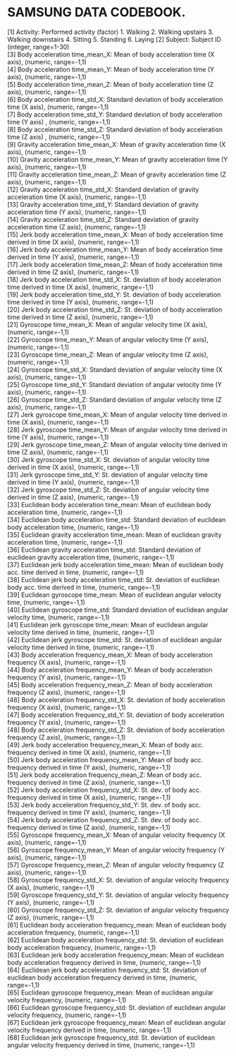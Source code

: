 # SAMSUNG DATA CODEBOOK.

 [1] Activity: Performed activity (factor)
	1. Walking
	2. Walking upstairs
	3. Walking downstairs
	4. Sitting
	5. Standing
	6. Laying
 [2] Subject: Subject ID (integer, range=1-30)                                    
 [3] Body acceleration time_mean_X: Mean of body acceleration time (X axis), (numeric, range=-1,1)              
 [4] Body acceleration time_mean_Y: Mean of body acceleration time (Y axis), (numeric, range=-1,1)                            
 [5] Body acceleration time_mean_Z: Mean of body acceleration time (Z axis), (numeric, range=-1,1)                                
 [6] Body acceleration time_std_X: Standard deviation of body acceleration time (X axis), (numeric, range=-1,1)                                    
 [7] Body acceleration time_std_Y: Standard deviation of body acceleration time (Y axis) , (numeric, range=-1,1)                                                                                            
 [8] Body acceleration time_std_Z: Standard deviation of body acceleration time (Z axis) , (numeric, range=-1,1)                                                                                            
 [9] Gravity acceleration time_mean_X: Mean of gravity acceleration time (X axis), (numeric, range=-1,1)                                    
[10] Gravity acceleration time_mean_Y: Mean of gravity acceleration time (Y axis), (numeric, range=-1,1)                                     
[11] Gravity acceleration time_mean_Z:  Mean of gravity acceleration time (Z axis), (numeric, range=-1,1)                                    
[12] Gravity acceleration time_std_X: Standard deviation of gravity acceleration time (X axis), (numeric, range=-1,1)                                    
[13] Gravity acceleration time_std_Y:  Standard deviation of gravity acceleration time (Y axis), (numeric, range=-1,1)                                    
[14] Gravity acceleration time_std_Z:  Standard deviation of gravity acceleration time (Z axis), (numeric, range=-1,1)                                    
[15] Jerk body acceleration time_mean_X: Mean of body acceleration time derived in time (X axis), (numeric, range=-1,1)                                    
[16] Jerk body acceleration time_mean_Y: Mean of body acceleration time derived in time (Y axis), (numeric, range=-1,1)                                    
[17] Jerk body acceleration time_mean_Z: Mean of body acceleration time derived in time (Z axis), (numeric, range=-1,1)                                    
[18] Jerk body acceleration time_std_X: St. deviation of body acceleration time derived in time (X axis), (numeric, range=-1,1)                                    
[19] Jerk body acceleration time_std_Y: St. deviation of body acceleration time derived in time (Y axis), (numeric, range=-1,1)                                    
[20] Jerk body acceleration time_std_Z: St. deviation of body acceleration time derived in time (Z axis), (numeric, range=-1,1)                                    
[21] Gyroscope time_mean_X: Mean of angular velocity time (X axis), (numeric, range=-1,1)                                    
[22] Gyroscope time_mean_Y: Mean of angular velocity time (Y axis), (numeric, range=-1,1)                                    
[23] Gyroscope time_mean_Z: Mean of angular velocity time (Z axis), (numeric, range=-1,1)                                    
[24] Gyroscope time_std_X: Standard deviation of angular velocity time (X axis), (numeric, range=-1,1)                                    
[25] Gyroscope time_std_Y: Standard deviation of angular velocity time (Y axis), (numeric, range=-1,1)                                    
[26] Gyroscope time_std_Z: Standard deviation of angular velocity time (Z axis), (numeric, range=-1,1)                                    
[27] Jerk gyroscope time_mean_X: Mean of angular velocity time derived in time (X axis), (numeric, range=-1,1)                                    
[28] Jerk gyroscope time_mean_Y: Mean of angular velocity time derived in time (Y axis), (numeric, range=-1,1)                                    
[29] Jerk gyroscope time_mean_Z: Mean of angular velocity time derived in time (Z axis), (numeric, range=-1,1)                                    
[30] Jerk gyroscope time_std_X: St. deviation of angular velocity time derived in time (X axis), (numeric, range=-1,1)                                    
[31] Jerk gyroscope time_std_Y: St. deviation of angular velocity time derived in time (Y axis), (numeric, range=-1,1)                                    
[32] Jerk gyroscope time_std_Z: St. deviation of angular velocity time derived in time (Z axis), (numeric, range=-1,1)                                    
[33] Euclidean body acceleration time_mean: Mean of euclidean body acceleration time, (numeric, range=-1,1)                                    
[34] Euclidean body acceleration time_std: Standard deviation of euclidean body acceleration time, (numeric, range=-1,1)                                    
[35] Euclidean gravity acceleration time_mean: Mean of euclidean gravity acceleration time, (numeric, range=-1,1)                                    
[36] Euclidean gravity acceleration time_std: Standard deviation of euclidean gravity acceleration time, (numeric, range=-1,1)                                    
[37] Euclidean jerk body acceleration time_mean: Mean of euclidean body acc.  time derived in time, (numeric, range=-1,1)                                    
[38] Euclidean jerk body acceleration time_std: St. deviation of euclidean body acc. time derived in time, (numeric, range=-1,1)                                    
[39] Euclidean gyroscope time_mean: Mean of euclidean angular velocity time, (numeric, range=-1,1)                                    
[40] Euclidean gyroscope time_std: Standard deviation of euclidean angular velocity time, (numeric, range=-1,1)                                    
[41] Euclidean jerk gyroscope time_mean: Mean of euclidean angular velocity time derived in time, (numeric, range=-1,1)                                    
[42] Euclidean jerk gyroscope time_std: St. deviation of euclidean angular velocity time derived in time, (numeric, range=-1,1)                                    
[43] Body acceleration frequency_mean_X: Mean of body acceleration frequency (X axis), (numeric, range=-1,1)                                    
[44] Body acceleration frequency_mean_Y: Mean of body acceleration frequency (Y axis), (numeric, range=-1,1)                                    
[45] Body acceleration frequency_mean_Z: Mean of body acceleration frequency (Z axis), (numeric, range=-1,1)                                    
[46] Body acceleration frequency_std_X: St. deviation of body acceleration frequency (X axis), (numeric, range=-1,1)                                    
[47] Body acceleration frequency_std_Y: St. deviation of body acceleration frequency (Y axis), (numeric, range=-1,1)                                    
[48] Body acceleration frequency_std_Z: St. deviation of body acceleration frequency (Z axis), (numeric, range=-1,1)                                    
[49] Jerk body acceleration frequency_mean_X: Mean of body acc. frequency derived in time (X axis), (numeric, range=-1,1)                                    
[50] Jerk body acceleration frequency_mean_Y: Mean of body acc. frequency derived in time (Y axis), (numeric, range=-1,1)                                    
[51] Jerk body acceleration frequency_mean_Z: Mean of body acc. frequency derived in time (Z axis), (numeric, range=-1,1)                                    
[52] Jerk body acceleration frequency_std_X: St. dev. of body acc. frequency derived in time (X axis), (numeric, range=-1,1)                                    
[53] Jerk body acceleration frequency_std_Y: St. dev. of body acc. frequency derived in time (Y axis), (numeric, range=-1,1)                                    
[54] Jerk body acceleration frequency_std_Z: St. dev. of body acc. frequency derived in time (Z axis), (numeric, range=-1,1)                                    
[55] Gyroscope frequency_mean_X: Mean of angular velocity frequency (X axis), (numeric, range=-1,1)                                    
[56] Gyroscope frequency_mean_Y: Mean of angular velocity frequency (Y axis), (numeric, range=-1,1)                                    
[57] Gyroscope frequency_mean_Z: Mean of angular velocity frequency (Z axis), (numeric, range=-1,1)                                    
[58] Gyroscope frequency_std_X: St. deviation of angular velocity frequency (X axis), (numeric, range=-1,1)                                    
[59] Gyroscope frequency_std_Y: St. deviation of angular velocity frequency (Y axis), (numeric, range=-1,1)                                    
[60] Gyroscope frequency_std_Z: St. deviation of angular velocity frequency (Z axis), (numeric, range=-1,1)       
[61] Euclidean body acceleration frequency_mean: Mean of euclidean body acceleration frequency, (numeric, range=-1,1)                                    
[62] Euclidean body acceleration frequency_std: St. deviation of euclidean body acceleration frequency, (numeric, range=-1,1)                                    
[63] Euclidean jerk body acceleration frequency_mean: Mean of euclidean body acceleration  frequency derived in time, (numeric, range=-1,1)                                    
[64] Euclidean jerk body acceleration frequency_std: St. deviation of euclidean body acceleration frequency derived in time, (numeric, range=-1,1)                                    
[65] Euclidean gyroscope frequency_mean: Mean of euclidean angular velocity frequency, (numeric, range=-1,1)                                    
[66] Euclidean gyroscope frequency_std: St. deviation of euclidean angular velocity frequency, (numeric, range=-1,1)                                    
[67] Euclidean jerk gyroscope frequency_mean: Mean of euclidean angular velocity frequency derived in time, (numeric, range=-1,1)                                    
[68] Euclidean jerk gyroscope frequency_std: St. deviation of euclidean angular velocity frequency derived in time, (numeric, range=-1,1)                                    
